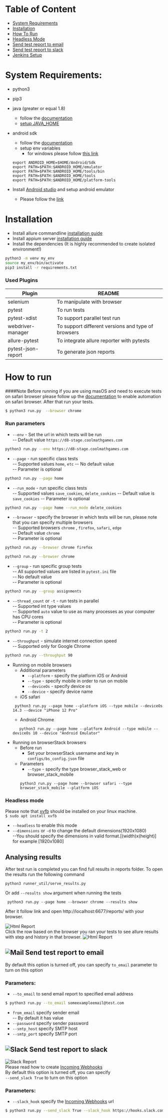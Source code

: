 # Table of Content
* [System Requirements](#system-requirements)
* [Installation](#installation)
* [How To Run](#how-to-run)
* [Headless Mode](#headless-mode)
* [Send test report to email](#-send-test-report-to-email)
* [Send test report to slack](#-send-test-report-to-slack)
* [Jenkins Setup](#-jenkins-setup)

# System Requirements:
 - python3 
 - pip3
 - java (greater or equal 1.8)
    - follow the [documentation](https://openjdk.java.net/install/)
    - [setup JAVA_HOME](https://docs.oracle.com/cd/E19182-01/821-0917/inst_jdk_javahome_t/index.html)
 - android sdk 
    - follow the [documentation](https://developer.android.com/studio?gclid=CjwKCAjw55-HBhAHEiwARMCszi_0dC0feIzvsoZFOVkNJOljiglPqSL2JXrjVWycwDsHEAQ63GHgqRoCjdkQAvD_BwE&gclsrc=aw.ds)
    - setup env variables
        - for windows please follow [this link](https://www.360logica.com/blog/how-to-set-path-environmental-variable-for-sdk-in-windows/)

    ```
    export ANDROID_HOME=$HOME/Android/Sdk
    export PATH=$PATH:$ANDROID_HOME/emulator
    export PATH=$PATH:$ANDROID_HOME/tools/bin
    export PATH=$PATH:$ANDROID_HOME/tools
    export PATH=$PATH:$ANDROID_HOME/platform-tools
  - Install [Android studio](https://developer.android.com/studio?gclid=CjwKCAjw55-HBhAHEiwARMCszgzs3oY1Ypzrc0e7WyfRQJecX0liHM-4rK-uD2l4bwgpUzwOjAPSDhoCVCUQAvD_BwE&gclsrc=aw.ds) and setup android emulator
    - Please follow the [link](https://developer.android.com/studio/run/managing-avds)

# Installation
  - Install allure commandline [installation guide](https://docs.qameta.io/allure/#_installing_a_commandline)  
  - Install appium server [installation guide](https://www.browserstack.com/guide/download-and-install-appium)
  - Install the dependencies (It is highly recommended to create isolated environment!)
  ```sh
  python3 -m venv my_env
  source my_env/bin/activate
  pip3 install -r requirements.txt
  ```
### Used Plugins

| Plugin | README |
| ------ | ------ |
| selenium | To manipulate with browser|
| pytest | To run tests |
| pytest-xdist | To support parallel test run |
| webdriver-manager | To support different versions and type of browsers |
| allure-pytest | To integrate allure reporter with pytests |
| pytest-json-report | To generate json reports |


# How to run

####Note
Before running if you are using masOS and need to execute tests on 
safari browser please follow up the [documentation](https://support.accelq.com/hc/en-us/articles/360028346351-Setting-up-Safari-browser-for-automation)
to enable automation on safari browser. After that run your tests.

 ```sh
$ python3 run.py  --browser chrome
 ```

### Run parameters
- ```--env``` - Set the url in which tests will be run  
 -- Default value ```https://d8-stage.coolmathgames.com```

```sh
python3 run.py --env https://d8-stage.coolmathgames.com
```
- ```--page``` - run specific class tests  
 -- Supported values ```home```, ```etc```
 -- No default value  
 -- Parameter is optional  
```sh
python3 run.py --page home
```
- ```--run_mode``` - run specific class tests  
 -- Supported values ```save_cookies```, ```delete_cookies```
 -- Default value is ```save_cookies```
 -- Parameter is optional  
```sh
python3 run.py --page home --run_mode delete_cookies
```
- ```--browser``` - specify the browser in which tests will be run, please note that you can specify multiple browsers  
 -- Supported browsers ```chrome``` , ```firefox```, ```safari```, ```edge```  
 -- Default value ```chrome```  
 -- Parameter is optional  
```sh
python3 run.py --browser chrome firefox
```

```sh
python3 run.py --browser chrome
```

- ```--group``` - run specific group tests  
 -- All supported values are listed in ```pytest.ini``` file  
 -- No default value  
 -- Parameter is optional   
```sh
python3 run.py --group assignments
```
- ```--thread_count``` or ```-t``` - run tests in parallel  
 -- Supported int type values   
 -- Supported ```auto``` value to use as many processes as your computer has CPU cores   
 -- Parameter is optional   
```sh
python3 run.py -t 2
```

- ```--throughput``` - simulate internet connection speed  
 -- Supported only for Google Chrome
```sh
python3 run.py --throughput 90
```
- Running on mobile browsers
    - Additional parameters
        - `--platform` - specify the platform iOS or Android
        - `--type` - specify mobile in order to run on mobile
        - `--deviceOs` - specify device os
        - `--device` - specify device name
    - iOS safari
    ```
     python3 run.py --page home --platform iOS --type mobile --deviceOs 14.3 --device "iPhone 12 Pro"
    ``` 
  - Android Chrome
  ```
     python3 run.py --page home --platform Android --type mobile --deviceOs 10 --device "Android Emulator"
    ``` 
- Running on browserStack browsers
    - Before run
        - Set your browserStack username and key in `configs/bs_config.json` file
    - Parameters
        - `--type` - specify the type browser_stack_web or browser_stack_mobile
        ```
      python3 run.py --page home --browser safari --type browser_stack_mobile --platform iOS
      ```
### Headless mode  
Please note that [xvfb](https://www.x.org/releases/X11R7.6/doc/man/man1/Xvfb.1.xhtml) should be installed on your linux machine.  
```$ sudo apt install xvfb```
- ```--headless``` to enable this mode  
- ``--dimensions`` or ```-d``` to change the default dimensions(1920x1080)  
  --You should specify the dimensions in valid format.[(width)x(height)] for example [1920x1080]  

## Analysing results
After test run is completed you can find full results in reports folder.
To open the results run the following command
```buildoutcfg
python3 runner_util/serve_results.py
```
Or add `--results show` argument when running the tests

```buildoutcfg
 python3 run.py --page home --browser chrome --results show
```

After it follow link and open  http://localhost:6677/reports/ with your browser.

![Html Report](docs/html_results/result1.png)  
Click the row based on the browser you ran your tests to see allure results with step and history in that browser.
![Html Report](docs/html_results/allure_results.png)  

## ![Mail](docs/mail/mail.png) Send test report to email  

By default this option is turned off, you can specify ```to_email``` parameter to turn on this option  
### Parameters:  
- ```--to_email``` to send email report to specified email address  
```sh
$ python3 run.py --to_email someexampleemail@test.com
```
- ```from_email``` specify sender email  
 -- By default it has value  
- ```--password``` specify sender password  
- ```--smtp_host``` specify SMTP host  
- ```--smtp_port``` specify SMTP port  

## ![Slack](docs/slack/slack.png) Send test report to slack  
![Slack Report](docs/slack/slack_report.png)  
Please read how to create [Incoming Webhooks](https://api.slack.com/messaging/webhooks)  
By default this option is turned off, you can specify  
```--send_slack True``` to turn on this option  

### Parameters:
- ```--slack_hook``` specify the [Incoming Webhooks](https://api.slack.com/messaging/webhooks) url  

```sh
$ python3 run.py --send_slack True --slack_hook https://hooks.slack.com/services/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
```

